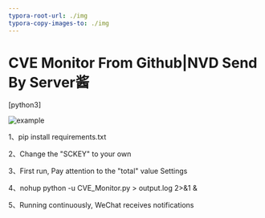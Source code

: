 ```yaml
---
typora-root-url: ./img
typora-copy-images-to: ./img
---
```


# CVE Monitor From Github|NVD Send By Server酱

[python3]

![example](/example.png)

1、pip install requirements.txt



2、Change the "SCKEY" to your own



3、First run, Pay attention to the "total" value Settings



4、nohup python -u CVE_Monitor.py > output.log 2>&1 &



5、Running continuously, WeChat receives notifications

